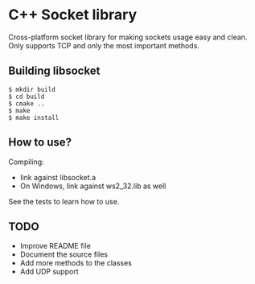 # C++ Socket library

Cross-platform socket library for making sockets usage easy and clean. Only supports TCP and only the most important methods.

## Building libsocket

    $ mkdir build
    $ cd build
    $ cmake ..
    $ make
    $ make install

## How to use?

Compiling:

- link against libsocket.a
- On Windows, link against ws2_32.lib as well

See the tests to learn how to use.

## TODO

- Improve README file
- Document the source files
- Add more methods to the classes
- Add UDP support